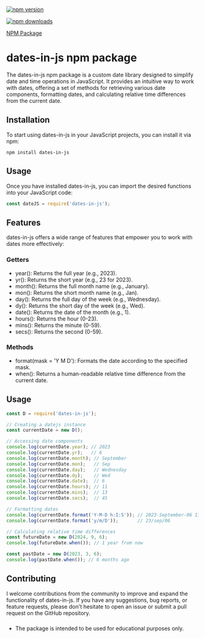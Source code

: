 [![npm version](https://img.shields.io/npm/v/dates-in-js.svg)](https://www.npmjs.com/package/dates-in-js)

[![npm downloads](https://img.shields.io/npm/dt/dates-in-js.svg)](https://www.npmjs.com/package/dates-in-js)

[NPM Package](https://www.npmjs.com/package/dates-in-js)

# dates-in-js npm package

The dates-in-js npm package is a custom date library designed to simplify date and time operations in JavaScript. It provides an intuitive way to work with dates, offering a set of methods for retrieving various date components, formatting dates, and calculating relative time differences from the current date.

## Installation

To start using dates-in-js in your JavaScript projects, you can install it via npm:

```shell
npm install dates-in-js
```

## Usage
Once you have installed dates-in-js, you can import the desired functions into your JavaScript code:

```javascript
const dateJS = require('dates-in-js');
```

## Features
dates-in-js offers a wide range of features that empower you to work with dates more effectively:

### Getters
- year(): Returns the full year (e.g., 2023).
- yr(): Returns the short year (e.g., 23 for 2023).
- month(): Returns the full month name (e.g., January).
- mon(): Returns the short month name (e.g., Jan).
- day(): Returns the full day of the week (e.g., Wednesday).
- dy(): Returns the short day of the week (e.g., Wed).
- date(): Returns the date of the month (e.g., 1).
- hours(): Returns the hour (0-23).
- mins(): Returns the minute (0-59).
- secs(): Returns the second (0-59).

### Methods
- format(mask = 'Y M D'): Formats the date according to the specified mask.
- when(): Returns a human-readable relative time difference from the current date.

## Usage

```javascript
const D = require('dates-in-js');

// Creating a datejs instance
const currentDate = new D();

// Accessing date components
console.log(currentDate.year); // 2023
console.log(currentDate.yr);   // 6
console.log(currentDate.month); // September
console.log(currentDate.mon);   // Sep
console.log(currentDate.day);   // Wednesday
console.log(currentDate.dy);    // Wed
console.log(currentDate.date);  // 6
console.log(currentDate.hours); // 11
console.log(currentDate.mins);  // 13
console.log(currentDate.secs);  // 45

// Formatting dates
console.log(currentDate.format('Y-M-D h:I:S')); // 2023-September-06 11:13:45
console.log(currentDate.format('y/m/D'));       // 23/sep/06

// Calculating relative time differences
const futureDate = new D(2024, 9, 6);
console.log(futureDate.when()); // 1 year from now

const pastDate = new D(2023, 3, 6);
console.log(pastDate.when()); // 6 months ago

```


## Contributing
I welcome contributions from the community to improve and expand the functionality of dates-in-js. If you have any suggestions, bug reports, or feature requests, please don't hesitate to open an issue or submit a pull request on the GitHub repository.

### 
- The package is intended to be used for educational purposes only.